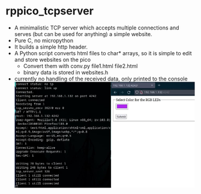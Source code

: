 # rppico_tcpserver
* A minimalistic TCP server which accepts multiple connections and serves (but can be used for anything) a simple website.
* Pure C, no micropython
* It builds a simple http header. 
* A Python script converts html files to char* arrays, so it is simple to edit and store websites on the pico
  * Convert them with conv.py file1.html file2.html
  * binary data is stored in websites.h
* currently no handling of the received data, only printed to the console
![Screenshot](screenshot.jpg)
